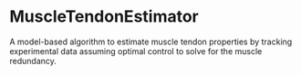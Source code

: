 # MuscleTendonEstimator
A model-based algorithm to estimate muscle tendon properties by tracking experimental data assuming optimal control to solve for the muscle redundancy.
